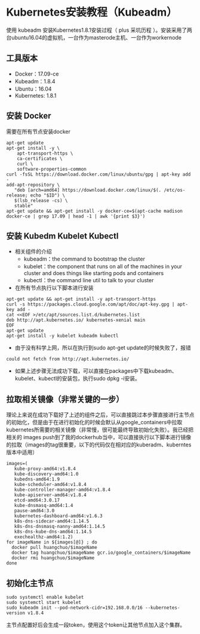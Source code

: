 # Kubernetes安装教程（Kubeadm）
使用 kubeadm 安装Kubernetes1.8.1安装过程（ plus 采坑历程 ）。安装采用了两台ubuntu16.04的虚拟机，一台作为masterode主机、一台作为workernode
## 工具版本
* Docker：17.09-ce
* Kubeadm：1.8.4
* Ubuntu：16.04
* Kubernetes: 1.8.1

## 安装 Docker
需要在所有节点安装docker
```
apt-get update
apt-get install -y \
    apt-transport-https \
    ca-certificates \
    curl \
    software-properties-common
curl -fsSL https://download.docker.com/linux/ubuntu/gpg | apt-key add -
add-apt-repository \
   "deb [arch=amd64] https://download.docker.com/linux/$(. /etc/os-release; echo "$ID") \
   $(lsb_release -cs) \
   stable"
apt-get update && apt-get install -y docker-ce=$(apt-cache madison docker-ce | grep 17.09 | head -1 | awk '{print $3}')
```

## 安装 Kubedm Kubelet Kubectl
* 相关组件的介绍
  * kubeadm：the command to bootstrap the cluster
  * kubelet：the component that runs on all of the machines in your cluster and does things like starting pods and containers
  * kubectl：the command line util to talk to your cluster
* 在所有节点执行以下脚本进行安装
```
apt-get update && apt-get install -y apt-transport-https
curl -s https://packages.cloud.google.com/apt/doc/apt-key.gpg | apt-key add -
cat <<EOF >/etc/apt/sources.list.d/kubernetes.list
deb http://apt.kubernetes.io/ kubernetes-xenial main
EOF
apt-get update
apt-get install -y kubelet kubeadm kubectl
```
* 由于没有科学上网，所以在执行到sudo apt-get update的时候失败了，报错
```
could not fetch from http://apt.kubernetes.io/
```
* 如果上述步骤无法成功下载，可以直接在packages中下载kubeadm、kubelet、kubectl的安装包，执行sudo dpkg -i安装。


## 拉取相关镜像（非常关键的一步）
理论上来说在成功下载好了上述的组件之后，可以直接跳过本步骤直接进行主节点的初始化，但是由于在进行初始化的时候会默认从google_containers中拉取kubernetes所需要的相关镜像（非常慢，很可能最终导致初始化失败）。我已经把相关的 images push到了我的dockerhub当中，可以直接执行以下脚本进行镜像的拉取（images的tag很重要，以下的代码仅在相对应的kuberadm、kuberntes版本中适用）
```
images=(
   kube-proxy-amd64:v1.8.4
   kube-discovery-amd64:1.0
   kubedns-amd64:1.9
   kube-scheduler-amd64:v1.8.4
   kube-controller-manager-amd64:v1.8.4
   kube-apiserver-amd64:v1.8.4
   etcd-amd64:3.0.17
   kube-dnsmasq-amd64:1.4
   pause-amd64:3.0
   kubernetes-dashboard-amd64:v1.6.3
   k8s-dns-sidecar-amd64:1.14.5
   k8s-dns-dnsmasq-nanny-amd64:1.14.5
   k8s-dns-kube-dns-amd64:1.14.5
   exechealthz-amd64:1.2)
for imageName in ${images[@]} ; do
  docker pull huangchuo/$imageName
  docker tag huangchuo/$imageName gcr.io/google_containers/$imageName
  docker rmi huangchuo/$imageName
done
```
## 初始化主节点
```
sudo systemctl enable kubelet
sudo systemctl start kubelet
sudo kubeadm init --pod-network-cidr=192.168.0.0/16 --kubernetes-version v1.8.4
```
主节点配置好后会生成一段token，使用这个token让其他节点加入这个集群。
